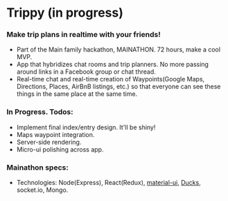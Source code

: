# Trippy (in progress) #

### Make trip plans in realtime with your friends! ###
* Part of the Main family hackathon, MAINATHON. 72 hours, make a cool MVP.
* App that hybridizes chat rooms and trip planners. No more passing around links in a Facebook group or chat thread.
* Real-time chat and real-time creation of Waypoints(Google Maps, Directions, Places, AirBnB listings, etc.) so that everyone can see these things in the same place at the same time.

### In Progress. Todos: ###
* Implement final index/entry design. It'll be shiny!
* Maps waypoint integration.
* Server-side rendering.
* Micro-ui polishing across app.


### Mainathon specs:
* Technologies: Node(Express), React(Redux), [material-ui](http://www.material-ui.com/#/), [Ducks](https://github.com/erikras/ducks-modular-redux), socket.io, Mongo.






